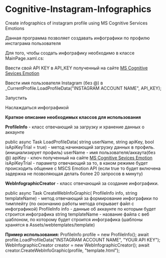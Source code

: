 # Cognitive-Instagram-Infographics
Create infographics of instagram profile using MS Cognitive Services Emotions

Данная программа позволяет создавать инфографики по профилю инстаграма пользователя

Для того, чтобы создать инфографику необходимо в классе MainPage.xaml.cs:

Ввести свой API KEY в API_KEY полученный на сайте [MS Cognitive Sevices Emotion](https://www.microsoft.com/cognitive-services/en-us/emotion-api)

Ввести имя пользователя Instagram (без @) в  _CurrentProfile.LoadProfileData("INSTAGRAM ACCOUNT NAME", API_KEY);

Запустить

Наслаждаться инфографикой



**Краткое описание необходимых классов для использования**

**ProfileInfo** - класс отвечающий за загрузку и хранение данных о аккаунте

public async Task LoadProfileData(
            string userName, 
            string apiKey, 
            bool isApiKeyTrial = true) - метод начинающий загрузку данных в профиль. (инициализирует профиль)
  userName - имя пользователя/аккаута(без @)
  apiKey - ключ полученный на сайте [MS Cognitive Sevices Emotion](https://www.microsoft.com/cognitive-services/en-us/emotion-api)
  isApiKeyTrial - параметр отвечающий за то, в каком режиме будет происходить общение с MSCS Emotion API (если true то будет включена задержка не позволяющая делать более 20 запросов в минуту)

**WebInfographicCreator** - класс отвечающий за создание инфографики.

public async Task CreateWebInfoGraphic(
            ProfileInfo info, 
            string templateName) - метод отвечающий за формирование инфографики по тимплейту (по окончанию работы метода открывает файл с инфографикой)
  ProfileInfo info - данные об аккаунте по которым будет строится инфографика
  string templateName - название файла с веб шаблоном, по которому будет строится инфографика (шаблоны хранятся в Assets/webtemplates/template)

**Пример использования:**
  ProfileInfo profile = new ProfileInfo();
  await profile.LoadProfileData("INSTAGRAM ACCOUNT NAME", "YOUR API KEY");
  WebInfographicCreator creator = new WebInfographicCreator();
  await creator.CreateWebInfoGraphic(profile, "template.html");
